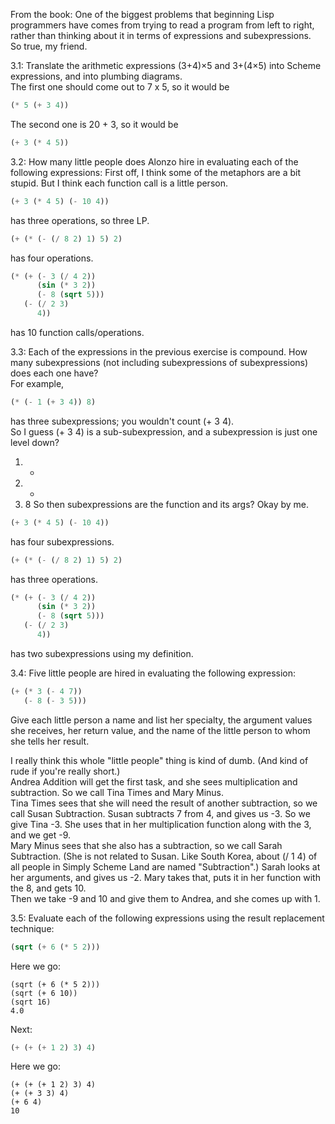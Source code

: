 From the book: One of the biggest problems that beginning Lisp programmers have comes from trying to read a program from left to right, rather than thinking about it in terms of expressions and subexpressions.    
So true, my friend.   

3.1: Translate the arithmetic expressions (3+4)×5 and 3+(4×5) into Scheme expressions, and into plumbing diagrams.   
The first one should come out to 7 x 5, so it would be 
```scheme
(* 5 (+ 3 4))
```
The second one is 20 + 3, so it would be
```scheme
(+ 3 (* 4 5))
```

3.2: How many little people does Alonzo hire in evaluating each of the following expressions: 
First off, I think some of the metaphors are a bit stupid. But I think each function call is a little person.   
```scheme
(+ 3 (* 4 5) (- 10 4))
```
has three operations, so three LP.   
 
```scheme
(+ (* (- (/ 8 2) 1) 5) 2)
```
has four operations.   
```scheme 
(* (+ (- 3 (/ 4 2))
      (sin (* 3 2))
      (- 8 (sqrt 5)))
   (- (/ 2 3)
      4))
```
has 10 function calls/operations.   

3.3: Each of the expressions in the previous exercise is compound. How many subexpressions (not including subexpressions of subexpressions) does each one have?   
For example,   
```scheme
(* (- 1 (+ 3 4)) 8)
```
has three subexpressions; you wouldn't count (+ 3 4).   
So I guess (+ 3 4) is a sub-subexpression, and a subexpression is just one level down?
1. *
2. -
3. 8
So then subexpressions are the function and its args? Okay by me.   
```scheme
(+ 3 (* 4 5) (- 10 4))
```
has four subexpressions.

```scheme
(+ (* (- (/ 8 2) 1) 5) 2)
```
has three operations.
```scheme
(* (+ (- 3 (/ 4 2))
      (sin (* 3 2))
      (- 8 (sqrt 5)))
   (- (/ 2 3)
      4))
```
has two subexpressions using my definition.  

 3.4: Five little people are hired in evaluating the following expression:   
```scheme
(+ (* 3 (- 4 7))
   (- 8 (- 3 5)))
```
Give each little person a name and list her specialty, the argument values she receives, her return value, and the name of the little person to whom she tells her result.   

I really think this whole "little people" thing is kind of dumb. (And kind of rude if you're really short.)  
Andrea Addition will get the first task, and she sees multiplication and subtraction. So we call Tina Times and Mary Minus.    
Tina Times sees that she will need the result of another subtraction, so we call Susan Subtraction. Susan subtracts 7 from 4, and gives us -3. So we give Tina -3. She uses that in her multiplication function along with the 3, and we get -9.   
Mary Minus sees that she also has a subtraction, so we call Sarah Subtraction. (She is not related to Susan. Like South Korea, about (/ 1 4) of all people in Simply Scheme Land are named "Subtraction".) Sarah looks at her arguments, and gives us -2. Mary takes that, puts it in her function with the 8, and gets 10.  
Then we take -9 and 10 and give them to Andrea, and she comes up with 1.   

3.5: Evaluate each of the following expressions using the result replacement technique:    
```scheme
(sqrt (+ 6 (* 5 2)))
```
Here we go:   
```
(sqrt (+ 6 (* 5 2)))
(sqrt (+ 6 10))
(sqrt 16)
4.0
```
 Next:   
```scheme
(+ (+ (+ 1 2) 3) 4)
```
Here we go:   
```
(+ (+ (+ 1 2) 3) 4)
(+ (+ 3 3) 4)
(+ 6 4)
10
```



